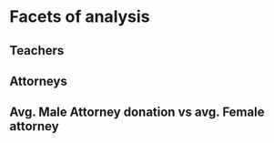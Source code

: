 





# Facets of analysis

## Teachers



## Attorneys



## Avg. Male Attorney donation vs avg. Female attorney

